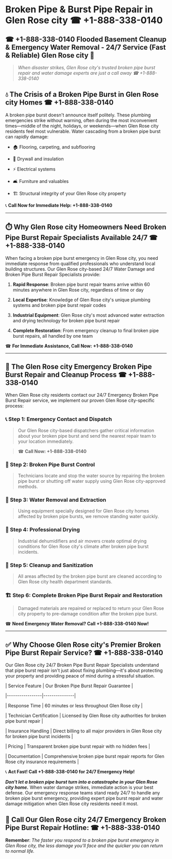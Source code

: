 # Broken Pipe & Burst Pipe Repair in Glen Rose city ☎ +1-888-338-0140  
## ☎ +1-888-338-0140 Flooded Basement Cleanup & Emergency Water Removal - 24/7 Service (Fast & Reliable) Glen Rose city 🚨  

> *When disaster strikes, Glen Rose city's trusted broken pipe burst repair and water damage experts are just a call away ☎ +1-888-338-0140*  

## 💧 The Crisis of a Broken Pipe Burst in Glen Rose city Homes ☎ +1-888-338-0140  

A broken pipe burst doesn't announce itself politely. These plumbing emergencies strike without warning, often during the most inconvenient times—middle of the night, holidays, or weekends—when Glen Rose city residents feel most vulnerable. Water cascading from a broken pipe burst can rapidly damage:  

* 🏠 Flooring, carpeting, and subflooring  
* 🧱 Drywall and insulation  
* ⚡ Electrical systems  
* 🛋️ Furniture and valuables  
* 🏗️ Structural integrity of your Glen Rose city property  

📞 **Call Now for Immediate Help: +1-888-338-0140**  

---  

## ⏱️ Why Glen Rose city Homeowners Need Broken Pipe Burst Repair Specialists Available 24/7 ☎ +1-888-338-0140  

When facing a broken pipe burst emergency in Glen Rose city, you need immediate response from qualified professionals who understand local building structures. Our Glen Rose city-based 24/7 Water Damage and Broken Pipe Burst Repair Specialists provide:  

1. **Rapid Response**: Broken pipe burst repair teams arrive within 60 minutes anywhere in Glen Rose city, regardless of time or day  
2. **Local Expertise**: Knowledge of Glen Rose city's unique plumbing systems and broken pipe burst repair codes  
3. **Industrial Equipment**: Glen Rose city's most advanced water extraction and drying technology for broken pipe burst repair  
4. **Complete Restoration**: From emergency cleanup to final broken pipe burst repairs, all handled by one team  

☎ **For Immediate Assistance, Call Now: +1-888-338-0140**  

---  

## 🔧 The Glen Rose city Emergency Broken Pipe Burst Repair and Cleanup Process ☎ +1-888-338-0140  

When Glen Rose city residents contact our 24/7 Emergency Broken Pipe Burst Repair service, we implement our proven Glen Rose city-specific process:  

### 📞 Step 1: Emergency Contact and Dispatch  
> Our Glen Rose city-based dispatchers gather critical information about your broken pipe burst and send the nearest repair team to your location immediately.  
> ☎ **Call Now: +1-888-338-0140**  

### 🚿 Step 2: Broken Pipe Burst Control  
> Technicians locate and stop the water source by repairing the broken pipe burst or shutting off water supply using Glen Rose city-approved methods.  

### 🌊 Step 3: Water Removal and Extraction  
> Using equipment specially designed for Glen Rose city homes affected by broken pipe bursts, we remove standing water quickly.  

### 💨 Step 4: Professional Drying  
> Industrial dehumidifiers and air movers create optimal drying conditions for Glen Rose city's climate after broken pipe burst incidents.  

### 🧼 Step 5: Cleanup and Sanitization  
> All areas affected by the broken pipe burst are cleaned according to Glen Rose city health department standards.  

### 🏗️ Step 6: Complete Broken Pipe Burst Repair and Restoration  
> Damaged materials are repaired or replaced to return your Glen Rose city property to pre-damage condition after the broken pipe burst.  

☎ **Need Emergency Water Removal? Call +1-888-338-0140 Now!**  

---  

## ✅ Why Choose Glen Rose city's Premier Broken Pipe Burst Repair Service? ☎ +1-888-338-0140  

Our Glen Rose city 24/7 Broken Pipe Burst Repair Specialists understand that pipe burst repair isn't just about fixing plumbing—it's about protecting your property and providing peace of mind during a stressful situation.  

| Service Feature | Our Broken Pipe Burst Repair Guarantee |  
|-----------------|---------------|  
| Response Time | 60 minutes or less throughout Glen Rose city |  
| Technician Certification | Licensed by Glen Rose city authorities for broken pipe burst repair |  
| Insurance Handling | Direct billing to all major providers in Glen Rose city for broken pipe burst incidents |  
| Pricing | Transparent broken pipe burst repair with no hidden fees |  
| Documentation | Comprehensive broken pipe burst repair reports for Glen Rose city insurance requirements |  

📞 **Act Fast! Call +1-888-338-0140 for 24/7 Emergency Help!**  

***Don't let a broken pipe burst turn into a catastrophe in your Glen Rose city home.*** When water damage strikes, immediate action is your best defense. Our emergency response teams stand ready 24/7 to handle any broken pipe burst emergency, providing expert pipe burst repair and water damage mitigation when Glen Rose city residents need it most.  

## 📱 Call Our Glen Rose city 24/7 Emergency Broken Pipe Burst Repair Hotline: ☎ +1-888-338-0140  

**Remember**: *The faster you respond to a broken pipe burst emergency in Glen Rose city, the less damage you'll face and the quicker you can return to normal life.*